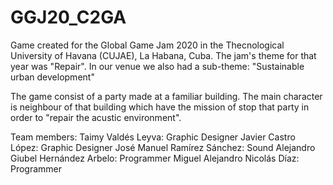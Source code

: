 # GGJ20_C2GA

Game created for the Global Game Jam 2020 in the Thecnological University of Havana (CUJAE), La Habana, Cuba. The jam's theme for that year was "Repair".
In our venue we also had a sub-theme: "Sustainable urban development"

The game consist of a party made at a familiar building. The main character is neighbour of that building which have the mission of stop that party in order to "repair the acustic environment".

Team members:
Taimy Valdés Leyva: Graphic Designer
Javier Castro López: Graphic Designer
José Manuel Ramírez Sánchez: Sound
Alejandro Giubel Hernández Arbelo: Programmer
Miguel Alejandro Nicolás Díaz: Programmer

